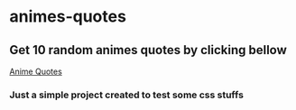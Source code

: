 # animes-quotes

## Get 10 random animes quotes by clicking bellow

[Anime Quotes](https://jannuzzi-m.github.io/animes-quotes)

### Just a simple project created to test some css stuffs 